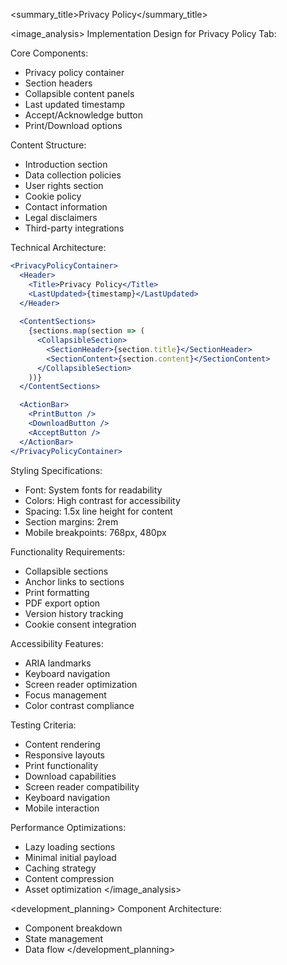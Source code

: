 
<summary_title>Privacy Policy</summary_title>

<image_analysis>
Implementation Design for Privacy Policy Tab:

Core Components:
- Privacy policy container
- Section headers
- Collapsible content panels
- Last updated timestamp
- Accept/Acknowledge button
- Print/Download options

Content Structure:
- Introduction section
- Data collection policies
- User rights section
- Cookie policy
- Contact information
- Legal disclaimers
- Third-party integrations

Technical Architecture:
```jsx
<PrivacyPolicyContainer>
  <Header>
    <Title>Privacy Policy</Title>
    <LastUpdated>{timestamp}</LastUpdated>
  </Header>
  
  <ContentSections>
    {sections.map(section => (
      <CollapsibleSection>
        <SectionHeader>{section.title}</SectionHeader>
        <SectionContent>{section.content}</SectionContent>
      </CollapsibleSection>
    ))}
  </ContentSections>

  <ActionBar>
    <PrintButton />
    <DownloadButton />
    <AcceptButton />
  </ActionBar>
</PrivacyPolicyContainer>
```

Styling Specifications:
- Font: System fonts for readability
- Colors: High contrast for accessibility
- Spacing: 1.5x line height for content
- Section margins: 2rem
- Mobile breakpoints: 768px, 480px

Functionality Requirements:
- Collapsible sections
- Anchor links to sections
- Print formatting
- PDF export option
- Version history tracking
- Cookie consent integration

Accessibility Features:
- ARIA landmarks
- Keyboard navigation
- Screen reader optimization
- Focus management
- Color contrast compliance

Testing Criteria:
- Content rendering
- Responsive layouts
- Print functionality
- Download capabilities
- Screen reader compatibility
- Keyboard navigation
- Mobile interaction

Performance Optimizations:
- Lazy loading sections
- Minimal initial payload
- Caching strategy
- Content compression
- Asset optimization
</image_analysis>

<development_planning>
Component Architecture:
- Component breakdown
- State management
- Data flow
</development_planning>